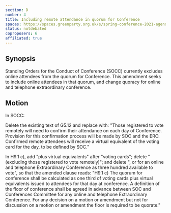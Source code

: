 ```yaml
---
section: D
number: 4
title: Including remote attendance in quorum for Conference
spaces: https://spaces.greenparty.org.uk/s/spring-conference-2021-agenda-forum2/?contentId=78595
status: notdebated
coproposers: 6
affiliated: true
---
```

## Synopsis

Standing Orders for the Conduct of Conference (SOCC) currently excludes online attendees from the quorum for Conference. This amendment seeks to include online attendees in that quorum, and change quoracy for online and telephone extraordinary conference.

## Motion

In SOCC:

Delete the existing text of G5.12 and replace with:
"Those registered to vote remotely will need to confirm their attendance on each day of Conference. Provision for this confirmation process will be made by SOC and the ERO. Confirmed remote attendees will receive a virtual equivalent of the voting card for the day, to be defined by SOC."

In H9.1 c), add "plus virtual equivalents" after "voting cards"; delete "(excluding those registered to vote remotely)"; and delete ", or for an online and telephone Extraordinary Conference as three hundred available to vote", so that the amended clause reads:
"H9.1 c) The quorum for conference shall be calculated as one third of voting cards plus virtual equivalents issued to attendees for that day at conference. A definition of the floor of conference shall be agreed in advance between SOC and Conferences Committee for any online and telephone Extraordinary Conference. For any decision on a motion or amendment but not for discussion on a motion or amendment the floor is required to be quorate."
